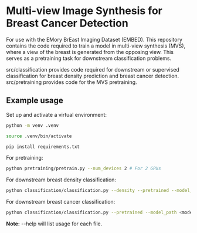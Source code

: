 # Multi-view Image Synthesis for Breast Cancer Detection
For use with the EMory BrEast Imaging Dataset (EMBED).
This repository contains the code required to train a model in multi-view synthesis (MVS), where a view of the breast is generated from the opposing view. This serves as a pretraining task for downstream classification problems.

src/classification provides code required for downstream or supervised classification for breast density prediction and breast cancer detection.
src/pretraining provides code for the MVS pretraining.

## Example usage
Set up and activate a virtual environment:

```bash
python -m venv .venv
```

```bash
source .venv/bin/activate
```

```bash
pip install requirements.txt
```

For pretraining:

```bash
python pretraining/pretrain.py --num_devices 2 # For 2 GPUs
```

For downstream breast density classification:

```bash
python classification/classification.py --density --pretrained --model_path <model path>
```
For downstream breast cancer classification:

```bash
python classification/classification.py --pretrained --model_path <model path>
```
**Note:** --help will list usage for each file.
